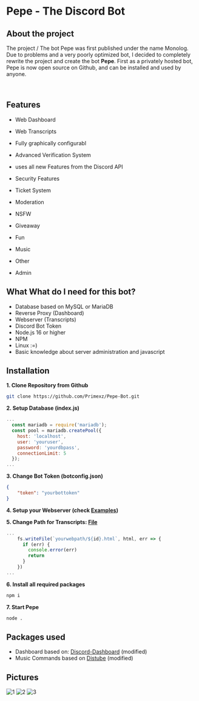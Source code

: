 # Pepe - The Discord Bot

## About the project
The project / The bot Pepe was first published under the name Monolog.
Due to problems and a very poorly optimized bot, I decided to completely rewrite the project and create the bot **Pepe**. 
First as a privately hosted bot, Pepe is now open source on Github, and can be installed and used by anyone. 

<br>

## Features
- Web Dashboard

- Web Transcripts
- Fully graphically configurabl
- Advanced Verification System
- uses all new Features from the Discord API
- Security Features
- Ticket System
- Moderation
- NSFW
- Giveaway
- Fun
- Music
- Other
- Admin



## What What do I need for this bot?
- Database based on MySQL or MariaDB
- Reverse Proxy (Dashboard)
- Webserver (Transcripts)
- Discord Bot Token
- Node.js 16 or higher
- NPM
- Linux :=)
- Basic knowledge about server administration and javascript




## Installation
**1. Clone Repository from Github**

```bash
git clone https://github.com/Primexz/Pepe-Bot.git
```

**2. Setup Database (index.js)**
```js
...
  const mariadb = require('mariadb');
  const pool = mariadb.createPool({
    host: 'localhost',
    user: 'youruser',
    password: 'yourdbpass',
    connectionLimit: 5
  });
...
```

**3. Change Bot Token (botconfig.json)**
```json
{
	"token": "yourbottoken"
}
```

**4. Setup your Webserver (check [Examples](https://github.com/Primexz/Pepe-Bot/tree/main/Examples))**

**5. Change Path for Transcripts: [File](https://github.com/Primexz/Pepe-Bot/blob/main/modules/transcript.js)**
```js
...
    fs.writeFile(`yourwebpath/${id}.html`, html, err => {
      if (err) {
        console.error(err)
        return
      }
    })
...
```

**6. Install all required packages**

```bash
npm i
```

**7. Start Pepe**
```bash
node .
```

## Packages used
- Dashboard based on: [Discord-Dashboard](https://github.com/breftejk/Discord.js-Web-Dashboard) (modified)
- Music Commands based on [Distube](https://github.com/skick1234/DisTube) (modified)

## Pictures
![1](https://i.imgur.com/XhYZCI0.png)
![2](https://i.imgur.com/ZeIkn3j.png)
![3](https://i.imgur.com/qYlsMBQ.png)
